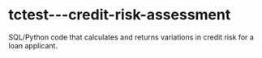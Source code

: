 # tctest---credit-risk-assessment
SQL/Python code that calculates and returns variations in credit risk for a loan applicant.
